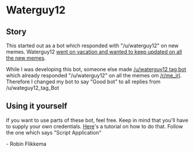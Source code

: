 # Waterguy12
## Story
This started out as a bot which responded with "/u/waterguy12" on new memes. Waterguy12 [went on vacation and wanted to keep updated on all the new memes](https://www.reddit.com/r/me_irl/comments/6qij1u/meirl/).

While I was developing this bot, someone else made [/u/waterguy12 tag bot](https://www.reddit.com/user/waterguy12_tag_bot) which already responded "/u/waterguy12" on all the memes om [/r/me_irl](https://www.reddit.com/r/me_irl/).
Therefore I changed my bot to say "Good bot" to all replies from /u/wateguy12_tag_Bot
## Using it yourself
If you want to use parts of these bot, feel free. Keep in mind that you'll have to supply your own credentials. [Here](https://praw.readthedocs.io/en/latest/getting_started/authentication.html)'s a tutorial on how to do that. Follow the one which says "Script Application"


\- Robin Flikkema
